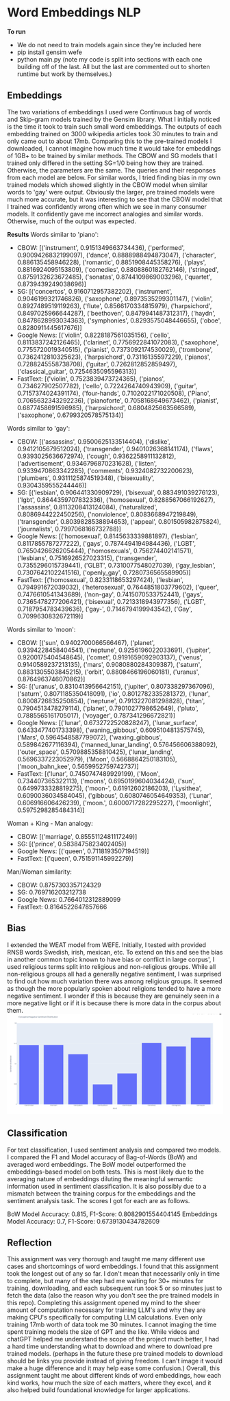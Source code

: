 # Word Embeddings NLP 
**__To run__**
- We do not need to train models again since they're included here
- pip install gensim wefe
- python main.py
(note my code is split into sections with each one building off of the last. All but the last are commented out to shorten runtime but work by themselves.)

## Embeddings
The two variations of embeddings I used were Continuous bag of words and Skip-gram models trained by the Gensim library. What I initially noticed is the time it took to train such small word embeddings. The outputs of each embedding trained on 3000 wikipedia articles took 30 minutes to train and only came out to about 17mb. Comparing this to the pre-trained models I downloaded, I cannot imagine how much time it would take for embeddings of 1GB+ to be trained by similar methods. The CBOW and SG models that I trained only differed in the setting SG=1/0 being how they are trained. Otherwise, the parameters are the same. The queries and their responses from each model are below. For similar words, I tried finding bias in my own trained models which showed slightly in the CBOW model when similar words to 'gay' were output. Obviously the larger, pre trained models were much more accurate, but it was interesting to see that the CBOW model that I trained was confidently wrong often which we see in many consumer models. It confidently gave me incorrect analogies and similar words. Otherwise, much of the output was expected.

**__Results__**
Words similar to 'piano':
- CBOW: [('instrument', 0.9151349663734436), ('performed', 0.9009426832199097), ('dance', 0.8888988494873047), ('character', 0.886135458946228), ('romantic', 0.8851908445358276), ('plays', 0.8816924095153809), ('comedies', 0.8808860182762146), ('stringed', 0.8759132623672485), ('sonatas', 0.8744109869003296), ('quartet', 0.8739439249038696)]   
- SG: [('concertos', 0.9160712957382202), ('instrument', 0.9046199321746826), ('saxophone', 0.8973535299301147), ('violin', 0.8927489519119263), ('flute', 0.8566170334815979), ('harpsichord', 0.8497025966644287), ('beethoven', 0.8479941487312317), ('haydn', 0.8478628993034363), ('symphonies', 0.8293575048446655), ('oboe', 0.8280911445617676)]  
- Google News: [('violin', 0.8228187561035156), ('cello', 0.8113837242126465), ('clarinet', 0.7756922841072083), ('saxophone', 0.7755720019340515), ('pianist', 0.7373092174530029), ('trombone', 0.7362412810325623), ('harpsichord', 0.73116135597229), ('pianos', 0.7288245558738708), ('guitar', 0.7262812852859497), ('classical_guitar', 0.7254635095596313)]
- FastText: [('violin', 0.7523839473724365), ('pianos', 0.734627902507782), ('cello', 0.7224264740943909), ('guitar', 0.7157374024391174), ('four-hands', 0.7102022171020508), ('Piano', 0.7065632343292236), ('pianoforte', 0.7058168649673462), ('pianist', 0.6877458691596985), ('harpsichord', 0.6804825663566589), ('saxophone', 0.6799320578575134)]

Words similar to 'gay':
- CBOW: [('assassins', 0.9500625133514404), ('dislike', 0.9412105679512024), ('transgender', 0.9401026368141174), ('flaws', 0.9393025636672974), ('cough', 0.9362258911132812), ('advertisement', 0.9346796870231628), ('listen', 0.9339470863342285), ('comments', 0.9324082732200623), ('plumbers', 0.9311125874519348), ('bisexuality', 0.9304359555244446)]
- SG: [('lesbian', 0.906441330909729), ('bisexual', 0.883491039276123), ('lgbt', 0.8644359707832336), ('homosexual', 0.8288567066192627), ('assassins', 0.8113208413124084), ('naturalized', 0.8086944222450256), ('nonviolence', 0.8083668947219849), ('transgender', 0.8039828538894653), ('appeal', 0.801505982875824), ('journalists', 0.7997068166732788)]
- Google News: [('homosexual', 0.8145633339881897), ('lesbian', 0.8117855787277222), ('gays', 0.7874494194984436), ('LGBT', 0.7650426626205444), ('homosexuals', 0.756274402141571), ('lesbians', 0.7516926527023315), ('transgender', 0.7355296015739441), ('GLBT', 0.7310077548027039), ('gay_lesbian', 0.7307642102241516), ('openly_gay', 0.7280736565589905)]
- FastText: [('homosexual', 0.8233118653297424), ('lesbian', 0.794991672039032), ('heterosexual', 0.7644851803779602), ('queer', 0.7476610541343689), ('non-gay', 0.7415070533752441), ('gays', 0.7365478277206421), ('bisexual', 0.7213318943977356), ('LGBT', 0.7187954783439636), ('gay-', 0.7146794199943542), ('Gay', 0.7099630832672119)]

Words similar to 'moon':
- CBOW: [('sun', 0.9402700066566467), ('planet', 0.9394228458404541), ('neptune', 0.9256196022033691), ('jupiter', 0.9200175404548645), ('comet', 0.9191659092903137), ('venus', 0.9140589237213135), ('mars', 0.9080880284309387), ('saturn', 0.8831305503845215), ('orbit', 0.8808466196060181), ('uranus', 0.8764963746070862)]
- SG: [('uranus', 0.8310413956642151), ('jupiter', 0.807338297367096), ('saturn', 0.8071185350418091), ('io', 0.8012782335281372), ('lunar', 0.8008726835250854), ('neptune', 
0.7913227081298828), ('titan', 0.7904513478279114), ('planet', 0.7901027798652649), ('pluto', 0.7885565161705017), ('voyager', 0.787341296672821)]
- Google News: [('lunar', 0.6732722520828247), ('lunar_surface', 0.6433477401733398), ('waning_gibbous', 0.6095104813575745), ('Mars', 0.5964548587799072), ('waxing_gibbous', 0.589842677116394), ('manned_lunar_landing', 0.576456606388092), ('outer_space', 0.5709885358810425), ('lunar_landing', 0.5696337223052979), ('Moon', 0.5668864250183105), 
('moon_bahn_kee', 0.5659952759742737)]
- FastText: [('lunar', 0.7450747489929199), ('Moon', 0.734407365322113), ('moons', 0.6950199604034424), ('sun', 0.6499733328819275), ('moon-', 0.61912602186203), ('Lysithea', 0.6090036034584045), ('gibbous', 0.6080746054649353), ('Lunar', 0.606916606426239), ('moon.', 0.6000717282295227), ('moonlight', 0.5975298285484314)]

Woman + King - Man analogy:
- CBOW: [('marriage', 0.8555112481117249)]
- SG: [('prince', 0.5838475823402405)]
- Google News: [('queen', 0.7118193507194519)]
- FastText: [('queen', 0.751591145992279)]

Man/Woman similarity:
- CBOW: 0.8757303357124329
- SG: 0.769716203212738
- Google News: 0.7664012312889099
- FastText: 0.8164522647857666


## Bias
I extended the WEAT model from WEFE. Initially, I tested with provided RNSB words Swedish, irish, mexican, etc. To extend on this and see the bias in another common topic known to have bias or conflict in large corpus', I used religious terms split into religious and non-religious groups. While all non-religious groups all had a generally negative sentiment, I was surprised to find out how much variation there was among religious groups. It seemed as though the more popularly spoken about religions tended to have a more negative sentiment. I wonder if this is because they are genuinely seen in a more negative light or if it is because there is more data in the corpus about them.
![Sentiment distribution of Religious groups](./relgion.png)

## Classification
For text classification, I used sentiment analysis and compared two models. I compared the F1 and Model accuracy of Bag-of-Words (BoW) and averaged word embeddings. The BoW model outperformed the embeddings-based model on both tests. This is most likely due to the averaging nature of embeddings diluting the meaningful semantic information used in sentiment classification. It is also possibly due to a mismatch between the training corpus for the embeddings and the sentiment analysis task. The scores I got for each are as follows.

BoW Model Accuracy: 0.815, F1-Score: 0.8082901554404145
Embeddings Model Accuracy: 0.7, F1-Score: 0.6739130434782609

## Reflection
This assignment was very thorough and taught me many different use cases and shortcomings of word embeddings. I found that this assignment took the longest out of any so far. I don't mean that necessarily only in time to complete, but many of the step had me waiting for 30+ minutes for training, downloading, and each subsequent run took 5 or so minutes just to fetch the data (also the reason why you don't see the pre trained models in this repo). Completing this assignment opened my mind to the sheer amount of computation necessary for training LLM's and why they are making CPU's specifically for computing LLM calculations. Even only training 17mb worth of data took me 30 minutes. I cannot imaging the time spent training models the size of GPT and the like. While videos and chatGPT helped me understand the scope of the project much better, I had a hard time understanding what to download and where to download pre trained models. (perhaps in the future these pre trained models to download should be links you provide instead of giving freedom. I can't image it would make a huge difference and it may help ease some confusion.) Overall, this assignment taught me about different kinds of word embeddings, how each kind works, how much the size of each matters, where they excel, and it also helped build foundational knowledge for larger applications.


